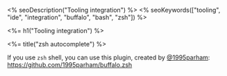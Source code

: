 <% seoDescription("Tooling integration") %>
<% seoKeywords(["tooling", "ide", "integration", "buffalo", "bash", "zsh"]) %>

<%= h1("Tooling integration") %>

<%= title("zsh autocomplete") %>

If you use `zsh` shell, you can use this plugin, created by [@1995parham](https://github.com/1995parham): https://github.com/1995parham/buffalo.zsh